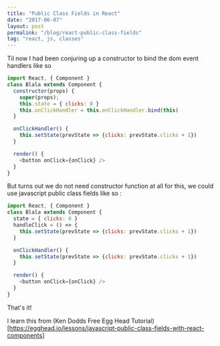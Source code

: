 ```yaml
---
title: "Public Class Fields in React"
date: "2017-06-07"
layout: post
permalink: "/blog/react-public-class-fields"
tag: "react, js, classes"
---
```


Til now I had been conjuring up a constructor to bind the dom event handlers like so 

```javascript
import React, { Component }
class Blala extends Component {
  constructor(props) {
    super(props);
    this.state = { clicks: 0 }
    this.onClickHandler = this.onClickHandler.bind(this)
  }

  onClickHandler() {
    this.setState(prevState => {clicks: prevState.clicks + 1})
  }

  render() {
    <button onClick={onClick} />
  }
}
```

But turns out we do not need constructor function at all for this, we could use javascript public class fields like so : 

```javascript
import React, { Component }
class Blala extends Component {
  state = { clicks: 0 }
  handleClick = () => {
    this.setState(prevState => {clicks: prevState.clicks + 1})
  }

  onClickHandler() {
    this.setState(prevState => {clicks: prevState.clicks + 1})
  }

  render() {
    <button onClick={onClick} />
  }
}
```

That's it! 

I learn this from (Ken Dodds Free Egg Head Tutorial)[https://egghead.io/lessons/javascript-public-class-fields-with-react-components]